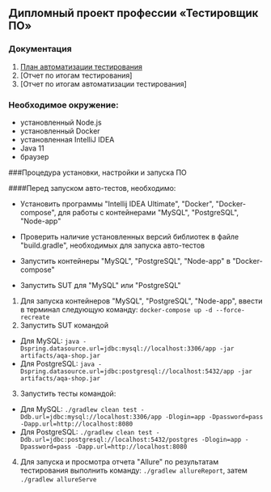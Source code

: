 ## Дипломный проект профессии «Тестировщик ПО»

### Документация
1. [План автоматизации тестирования](https://github.com/sevastyanov1982/Diplom/blob/master/documentation/Plan.md)
2. [Отчет по итогам тестирования] 
3. [Отчет по итогам автоматизации тестирования]

### Необходимое окружение:
* установленный Node.js
* установленный Docker
* установленная IntelliJ IDEA
* Java 11
* браузер

###Процедура установки, настройки и запуска ПО

####Перед запуском авто-тестов, необходимо:
* Уcтановить программы "Intellij IDEA Ultimate", "Docker", "Docker-compose", для работы с контейнерами "MySQL", 
  "PostgreSQL", "Node-app"

* Проверить наличие установленных версий библиотек в файле "build.gradle", 
  необходимых для запуска авто-тестов

* Запустить контейнеры "MySQL", "PostgreSQL", "Node-app" в "Docker-compose"

* Запустить SUT для "MySQL" или "PostgreSQL"

1. Для запуска контейнеров "MySQL", "PostgreSQL", "Node-app", ввести в 
   терминал следующую команду: ```docker-compose up -d --force-recreate```
2. Запустить SUT командой 
* Для MySQL: ```java -Dspring.datasource.url=jdbc:mysql://localhost:3306/app -jar artifacts/aqa-shop.jar```
* Для PostgreSQL: ```java -Dspring.datasource.url=jdbc:postgresql://localhost:5432/app -jar artifacts/aqa-shop.jar```
3. Запустить тесты командой:  
* Для MySQL: ```./gradlew clean test -Ddb.url=jdbc:mysql://localhost:3306/app -Dlogin=app -Dpassword=pass -Dapp.url=http://localhost:8080```
* Для PostgreSQL: ```./gradlew clean test -Ddb.url=jdbc:postgresql://localhost:5432/postgres -Dlogin=app -Dpassword=pass -Dapp.url=http://localhost:8080```
4. Для запуска и просмотра отчета "Allure" по результатам тестирования выполнить команду:
   ```./gradlew allureReport```, затем ```./gradlew allureServe```
  